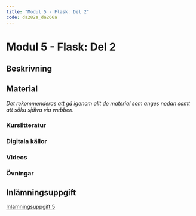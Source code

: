 ```yaml
---
title: "Modul 5 - Flask: Del 2"
code: da282a_da266a
---
```


# Modul 5 - Flask: Del 2

## Beskrivning

## Material

_Det rekommenderas att gå igenom allt de material som anges nedan samt att söka själva via webben._

### Kurslitteratur

### Digitala källor

### Videos

### Övningar

## Inlämningsuppgift

[Inlämningsuppgift 5](/courses/da282a_da266a/assignments/uppg5.html)
